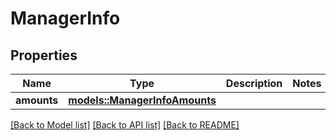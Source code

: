 # ManagerInfo

## Properties

Name | Type | Description | Notes
------------ | ------------- | ------------- | -------------
**amounts** | [**models::ManagerInfoAmounts**](ManagerInfoAmounts.md) |  | 

[[Back to Model list]](../README.md#documentation-for-models) [[Back to API list]](../README.md#documentation-for-api-endpoints) [[Back to README]](../README.md)


